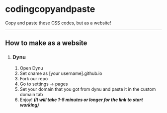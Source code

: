 # codingcopyandpaste
Copy and paste these CSS codes, but as a website!
<hr>
<h2>How to make as a website</h2>
<ol>
  <li>
    <h3>Dynu</h3>
    <ol>
      <li>Open Dynu</li>
      <li>Set cname as [your username].github.io</li>
      <li>Fork our repo</li>
      <li>Go to settings -> pages</li>
      <li>Set your domain that you got from dynu and paste it in the custom domain tab</li>
      <li>Enjoy! <b><i>(It will take 1-5 minutes or longer for the link to start working)</i></b></li>
    </ol>
  </li>
</ol>
